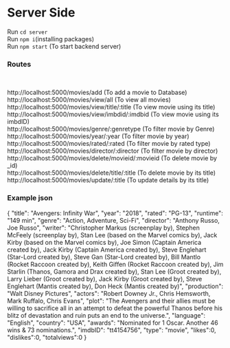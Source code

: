 # Server Side

Run ```cd server```
<br>Run ```npm i```(installing packages)
<br>Run ```npm start``` (To start backend server)
<br>
### Routes
<br>

http://localhost:5000/movies/add                 	(To add a movie to Database)<br>
http://localhost:5000/movies/view/all	         	(To view all movies)<br>
http://localhost:5000/movies/view/title/:title	 	(To view movie using its title)<br>
http://localhost:5000/movies/view/imbdid/:imdbid 	(To view movie using its imbdID)<br>
http://localhost:5000/movies/genre/:genretype    	(To filter movie by Genre)<br>
http://localhost:5000/movies/year/:year          	(To filter movie by year)<br>
http://localhost:5000/movies/rated/:rated		(To filter movie by rated type)<br> 
http://localhost:5000/movies/director/:director  	(To filter movie by director)<br>
http://localhost:5000/movies/delete/movieid/:movieid	(To delete movie by _id)<br>
http://localhost:5000/movies/delete/title/:title	(To delete movie by its title)<br>
http://localhost:5000/movies/update/:title              (To update details by its title)<br>

### Example json<br>
{
	"title": "Avengers: Infinity War",
	"year": "2018",
	"rated": "PG-13",
	"runtime": "149 min",
	"genre": "Action, Adventure, Sci-Fi",
	"director": "Anthony Russo, Joe Russo",
	"writer": "Christopher Markus (screenplay by), Stephen McFeely (screenplay by), Stan Lee (based on the Marvel comics by), Jack Kirby (based on the Marvel comics by), Joe Simon (Captain America created by), Jack Kirby (Captain America created by), Steve Englehart (Star-Lord created by), Steve Gan (Star-Lord created by), Bill Mantlo (Rocket Raccoon created by), Keith Giffen (Rocket Raccoon created by), Jim Starlin (Thanos,  Gamora and Drax created by), Stan Lee (Groot created by), Larry Lieber (Groot created by), Jack Kirby (Groot created by), Steve Englehart (Mantis created by), Don Heck (Mantis created by)",
	"production": "Walt Disney Pictures",
	"actors": "Robert Downey Jr., Chris Hemsworth, Mark Ruffalo, Chris Evans",
	"plot": "The Avengers and their allies must be willing to sacrifice all in an attempt to defeat the powerful Thanos before his blitz of devastation and ruin puts an end to the universe.",
	"language": "English",
	"country": "USA",
	"awards": "Nominated for 1 Oscar. Another 46 wins & 73 nominations.",
	"imdbID": "tt4154756",
	"type": "movie",
	"likes":0,
	"dislikes":0,
	"totalviews":0
}
